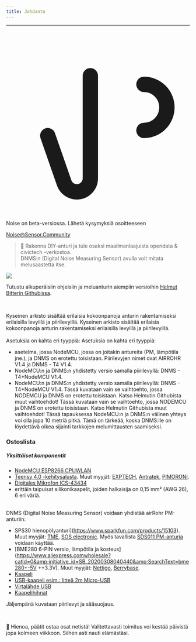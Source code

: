 ```yaml
---
title: Johdanto
---
```

---
  <div class="max-w-screen-xl mx-auto pb-5">
    <div class="p-2 rounded-lg bg-indigo-100 shadow-lg sm:p-3">
    <div class="flex items-center">
          <span class="p-2 rounded-lg bg-indigo-500">
            <svg class="h-8 w-8 text-white" fill="none" viewBox="0 0 24 24" stroke="currentColor">
              <path stroke-linecap="round" stroke-linejoin="round" stroke-width="2" d="M11 5.882V19.24a1.76 1.76 0 01-3.417.592l-2.147-6.15M18 13a3 3 0 100-6M5. 436 13.683A4.001 4.001 0 017 6h1.832c4.1 0 7.625-1.234 9.168-3v14c-1.543-1.766-5.067-3-9.168-3H7a3.988 3.988 0 01-1.564-.317z" >
            <svg>
          <span>
        <div class="flex-wrap flex">
          <p class="pt-1 text-indigo-700 font-medium">
              Noise on beta-versiossa. Lähetä kysymyksiä osoitteeseen<p>
        <a href="mailto:Noise@Sensor.Community" class="ml-1 font-medium underline text-white hover:text-yellow-600">
                Noise@Sensor.Community<a>
        <div>
    <div>
  <div>
<div>


> 🚧 Rakenna DIY-anturi ja tule osaksi maailmanlaajuista opendata &amp; civictech -verkostoa. <br> DNMS:n (Digital Noise Measuring Sensor) avulla voit mitata melusaastetta itse.

  <img src="../docs/dnms/dnms-noise-measuring-sensor-kit.jpg" style="display: block; margin: 1em 0" loading="lazy"/>


Tutustu alkuperäisiin ohjeisiin ja meluanturin aiempiin versioihin [Helmut Bitterin Githubissa](https://github.com/hbitter/DNMS/tree/master/Manual).

<br>

Kyseinen arkisto sisältää erilaisia kokoonpanoja anturin rakentamiseksi erilaisilla levyillä ja piirilevyillä.
Kyseinen arkisto sisältää erilaisia kokoonpanoja anturin rakentamiseksi erilaisilla levyillä ja piirilevyillä.
 <br>
 <br>
 Asetuksia on kahta eri tyyppiä:
 Asetuksia on kahta eri tyyppiä:
* asetelma, jossa NodeMCU, jossa on joitakin antureita (PM, lämpötila jne.), ja DNMS on erotettu toisistaan. Piirilevyjen nimet ovat AIRROHR V1.4 ja DNMS - T4 V1.4.
* NodeMCU:n ja DNMS:n yhdistetty versio samalla piirilevyllä: DNMS - T4+NodeMCU V1.4.
* NodeMCU:n ja DNMS:n yhdistetty versio samalla piirilevyllä: DNMS - T4+NodeMCU V1.4.
 Tässä kuvataan vain se vaihtoehto, jossa NODEMCU ja DNMS on erotettu toisistaan. Katso Helmutin Githubista muut vaihtoehdot!
 Tässä kuvataan vain se vaihtoehto, jossa NODEMCU ja DNMS on erotettu toisistaan. Katso Helmutin Githubista muut vaihtoehdot!
  Tässä tapauksessa NodeMCU:n ja DNMS:n välinen yhteys voi olla jopa 10 metriä pitkä. Tämä on tärkeää, koska DNMS:lle on löydettävä oikea sijainti tarkkojen melumittausten saamiseksi.

### Ostoslista

##### Yksittäiset komponentit
* [NodeMCU ESP8266 CPUWLAN](https://www.aliexpress.com/wholesale?groupsort=1&SortType=price_asc&SearchText=nodemcu+v3+esp8266+ch340)
* [Teensy 4.0 -kehitysalusta](https://www.pjrc.com/store/teensy40.html). Muut myyjät: [EXPTECH](https://www.exp-tech.de/plattformen/teensy/9596/teensy-4.0-development-board), [Antratek](https://www.antratek.de/teensy-4-0), [PIMORONI](https://shop.pimoroni.com/products/teensy-4-0-development-board).
* [Digitales Mikrofon ICS-43434](https://www.tindie.com/products/onehorse/ics43434-i2s-digital-microphone/)
* erittäin taipuisat silikonikaapelit, joiden halkaisija on 0,15 mm² (AWG 26), 6 eri väriä.
<br>
DNMS (Digital Noise Measuring Sensor) voidaan yhdistää airRohr PM-anturiin:

* SPS30 hienopölyanturi](https://www.sparkfun.com/products/15103). Muut myyjät: [TME](https://www.tme.eu/de/details/sps30/gassensoren/sensirion/1-101638-10/?brutto=1), [SOS electronic](https://www.soselectronic.de/products/sensirion/sps30-2-304234). Myös tavallista [SDS011 PM-anturia](https://de.aliexpress.com/wholesale?catId=0&initiative_id=AS_20200813122806&SearchText=sds011) voidaan käyttää.
* [BME280 6-PIN versio, lämpötila ja kosteus](https://www.aliexpress.comwholesale?catId=0&amp;initiative_id=SB_20200308040440&amp;SearchText=bme280+-5V ++3.3V). Muut myyjät: [Nettigo](https://nettigo.eu/products/module-pressure-humidity-and-temperature-sensor-bosch-bme280), [Berrybase](https://www.berrybase.de/sensoren-module/feuchtigkeit/gy-bme280-breakout-board-3in1-sensor-f-252-r-temperatur-luftfeuchtigkeit-und-luftdruck?c=92).
* [Kaapeli](http://www.aliexpress.comwholesale?groupsort=1&amp;SortType=price_asc&amp;SearchText=Dupont+kaapeli+20cm+naaras-naaras)
* [USB-kaapeli esim.: litteä 2m Micro-USB](https://www.aliexpress.comwholesale?catId=0&amp;initiative_id=SB_20200308040708&amp;SearchText=micro+usb+litteä+kaapeli+2m)
* [Virtalähde USB](https://www.aliexpress.comwholesale?catId=0&amp;initiative_id=SB_20200308040834&amp;SearchText=single+micro+usb+eu+virtalähde)
* [Kaapelihihnat](https://www.aliexpress.comwholesale?catId=0&amp;initiative_id=SB_20200308040852&amp;SearchText=cable+hihnat)

Jäljempänä kuvataan piirilevyt ja sääsuojaus.

<br>

🙌 Hienoa, päätit ostaa osat netistä!
Valitettavasti toimitus voi kestää päivistä jopa kolmeen viikkoon.
Siihen asti nauti elämästäsi.
